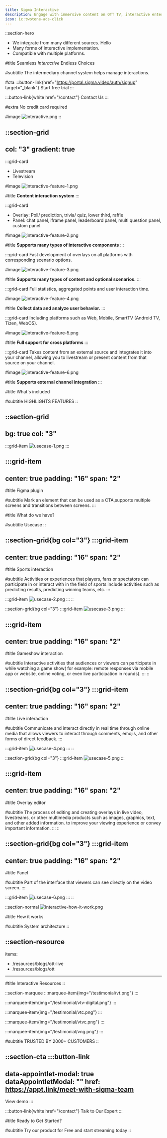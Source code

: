 ```yaml
---
title: Sigma Interactive
description: Engage with immersive content on OTT TV, interactive entertainment experience
icon: ic:twotone-ads-click
---
```


::section-hero
- We integrate from many different sources. Hello
- Many forms of interactive implementation.
- Compatible with multiple platforms.

#title
Seamless *Interactive* Endless Choices

#subtitle
The intermediary channel system helps manage interactions.

#cta
  :::button-link{href="https://portal.sigma.video/auth/signup" target="_blank"}
  Start free trial
  :::

  :::button-link{white href="/contact"}
  Contact Us
  :::

#extra
No credit card required

#image
![interactive.png](/interactive/interactive.png)
::

::section-grid
---
col: "3"
gradient: true
---
  :::grid-card
  - Livestream
  - Television
  
  #image
  ![interactive-feature-1.png](/interactive/interactive-feature-1.png)
  
  #title
  **Content interaction system**
  :::

  :::grid-card
  - Overlay: Poll/ prediction, trivia/ quiz, lower third, raffle
  - Panel: chat panel, iframe panel, leaderboard panel, multi question panel, custom panel.
  
  #image
  ![interactive-feature-2.png](/interactive/interactive-feature-2.png)
  
  #title
  **Supports many types of interactive components**
  :::

  :::grid-card
  Fast development of overlays on all platforms with corresponding scenario options.
  
  #image
  ![interactive-feature-3.png](/interactive/interactive-feature-3.png)
  
  #title
  **Supports many types of content and optional scenarios.**
  :::

  :::grid-card
  Full statistics, aggregated points and user interaction time.
  
  #image
  ![interactive-feature-4.png](/interactive/interactive-feature-4.png)
  
  #title
  **Collect data and analyze user behavior.**
  :::

  :::grid-card
  Including platforms such as Web, Mobile, SmartTV (Android TV, Tizen, WebOS).
  
  #image
  ![interactive-feature-5.png](/interactive/interactive-feature-5.png)
  
  #title
  **Full support for cross platforms**
  :::

  :::grid-card
  Takes content from an external source and integrates it into your channel, allowing you to livestream or present content from that source on your channel.
  
  #image
  ![interactive-feature-6.png](/interactive/interactive-feature-6.png)
  
  #title
  **Supports external channel integration**
  :::

#title
What's included

#subtitle
HIGHLIGHTS FEATURES
::

::section-grid
---
bg: true
col: "3"
---
  :::grid-item
  ![usecase-1.png](/interactive/usecase-1.png)
  :::

  :::grid-item
  ---
  center: true
  padding: "16"
  span: "2"
  ---
  #title
  Figma plugin
  
  #subtitle
  Mark an element that can be used as a CTA,supports multiple screens and transitions between screens.
  :::

#title
What do we have?

#subtitle
Usecase
::

::section-grid{bg col="3"}
  :::grid-item
  ---
  center: true
  padding: "16"
  span: "2"
  ---
  #title
  Sports interaction
  
  #subtitle
  Activities or experiences that players, fans or spectators can participate in or interact with in the field of sports include activities such as predicting results, predicting winning teams, etc.
  :::

  :::grid-item
  ![usecase-2.png](/interactive/usecase-2.png)
  :::
::

::section-grid{bg col="3"}
  :::grid-item
  ![usecase-3.png](/interactive/usecase-3.png)
  :::

  :::grid-item
  ---
  center: true
  padding: "16"
  span: "2"
  ---
  #title
  Gameshow interaction
  
  #subtitle
  Interactive activities that audiences or viewers can participate in while watching a game show( for example: remote responses via mobile app or website, online voting, or even live participation in rounds).
  :::
::

::section-grid{bg col="3"}
  :::grid-item
  ---
  center: true
  padding: "16"
  span: "2"
  ---
  #title
  Live interaction
  
  #subtitle
  Communicate and interact directly in real time through online media that allows viewers to interact through comments, emojis, and other forms of direct feedback.
  :::

  :::grid-item
  ![usecase-4.png](/interactive/usecase-4.png)
  :::
::

::section-grid{bg col="3"}
  :::grid-item
  ![usecase-5.png](/interactive/usecase-5.png)
  :::

  :::grid-item
  ---
  center: true
  padding: "16"
  span: "2"
  ---
  #title
  Overlay editor
  
  #subtitle
  The process of editing and creating overlays in live video, livestreams, or other multimedia products such as images, graphics, text, and other added information. to improve your viewing experience or convey important information.
  :::
::

::section-grid{bg col="3"}
  :::grid-item
  ---
  center: true
  padding: "16"
  span: "2"
  ---
  #title
  Panel
  
  #subtitle
  Part of the interface that viewers can see directly on the video screen.
  :::

  :::grid-item
  ![usecase-6.png](/interactive/usecase-6.png)
  :::
::

::section-normal
![interactive-how-it-work.png](/interactive/interactive-how-it-work.png)

#title
How it works

#subtitle
System architecture
::

::section-resource
---
items:
  - /resources/blogs/ott-live
  - /resources/blogs/ott
---
#title
Interactive Resources
::

::section-marquee
  :::marquee-item{img="/testimonial/vt.png"}
  :::

  :::marquee-item{img="/testimonial/vtv-digital.png"}
  :::

  :::marquee-item{img="/testimonial/vtc.png"}
  :::

  :::marquee-item{img="/testimonial/vtvc.png"}
  :::

  :::marquee-item{img="/testimonial/vng.png"}
  :::

#subtitle
TRUSTED BY 2000+ CUSTOMERS
::

::section-cta
  :::button-link
  ---
  data-appointlet-modal: true
  dataAppointletModal: ""
  href: https://appt.link/meet-with-sigma-team
  ---
  View demo
  :::

  :::button-link{white href="/contact"}
  Talk to Our Expert
  :::

#title
Ready to Get Started?

#subtitle
Try our product for Free and start streaming today
::
